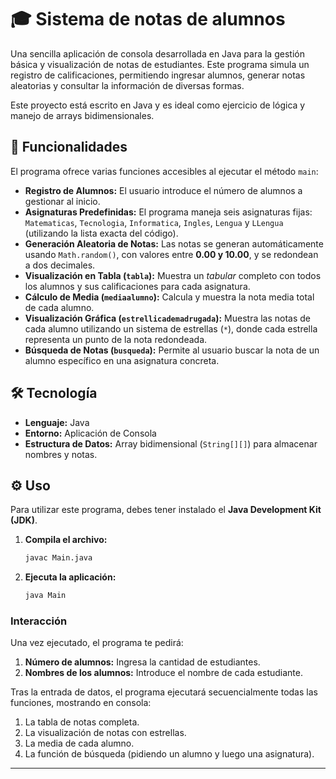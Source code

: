 # 🎓 Sistema de notas de alumnos

Una sencilla aplicación de consola desarrollada en Java para la gestión básica y visualización de notas de estudiantes. Este programa simula un registro de calificaciones, permitiendo ingresar alumnos, generar notas aleatorias y consultar la información de diversas formas.

Este proyecto está escrito en Java y es ideal como ejercicio de lógica y manejo de arrays bidimensionales.

## 🚀 Funcionalidades

El programa ofrece varias funciones accesibles al ejecutar el método `main`:

* **Registro de Alumnos:** El usuario introduce el número de alumnos a gestionar al inicio.
* **Asignaturas Predefinidas:** El programa maneja seis asignaturas fijas: `Matematicas`, `Tecnologia`, `Informatica`, `Ingles`, `Lengua` y `LLengua` (utilizando la lista exacta del código).
* **Generación Aleatoria de Notas:** Las notas se generan automáticamente usando `Math.random()`, con valores entre **0.00 y 10.00**, y se redondean a dos decimales.
* **Visualización en Tabla (`tabla`):** Muestra un *tabular* completo con todos los alumnos y sus calificaciones para cada asignatura.
* **Cálculo de Media (`mediaalumno`):** Calcula y muestra la nota media total de cada alumno.
* **Visualización Gráfica (`estrellicademadrugada`):** Muestra las notas de cada alumno utilizando un sistema de estrellas (`*`), donde cada estrella representa un punto de la nota redondeada.
* **Búsqueda de Notas (`busqueda`):** Permite al usuario buscar la nota de un alumno específico en una asignatura concreta.

## 🛠️ Tecnología

* **Lenguaje:** Java
* **Entorno:** Aplicación de Consola
* **Estructura de Datos:** Array bidimensional (`String[][]`) para almacenar nombres y notas.

## ⚙️ Uso

Para utilizar este programa, debes tener instalado el **Java Development Kit (JDK)**.

1.  **Compila el archivo:**
    ```bash
    javac Main.java
    ```

2.  **Ejecuta la aplicación:**
    ```bash
    java Main
    ```

### Interacción

Una vez ejecutado, el programa te pedirá:

1.  **Número de alumnos:** Ingresa la cantidad de estudiantes.
2.  **Nombres de los alumnos:** Introduce el nombre de cada estudiante.

Tras la entrada de datos, el programa ejecutará secuencialmente todas las funciones, mostrando en consola:
1. La tabla de notas completa.
2. La visualización de notas con estrellas.
3. La media de cada alumno.
4. La función de búsqueda (pidiendo un alumno y luego una asignatura).

---
